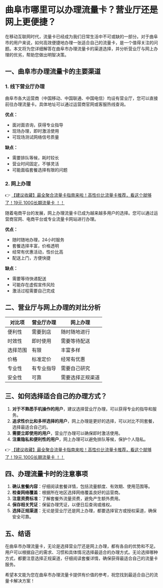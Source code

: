 # 曲阜市哪里可以办理流量卡？营业厅还是网上更便捷？

在移动互联网时代，流量卡已经成为我们日常生活中不可或缺的一部分。对于曲阜市的用户来说，如何高效便捷地办理一张适合自己的流量卡，是一个值得关注的问题。本文将为您详细解答在曲阜市办理流量卡的渠道选择，并分析营业厅与网上办理的优劣，帮助您做出明智决策。

## 一、曲阜市办理流量卡的主要渠道

### 1. 线下营业厅办理
曲阜市各大运营商（中国移动、中国联通、中国电信）均设有营业厅，您可以直接前往办理流量卡。具体地址可以通过运营商官网或客服热线查询。

**优点：**
- 面对面咨询，获得专业指导
- 现场办理，即时激活使用
- 可现场测试网络信号质量

**缺点：**
- 需要排队等候，耗时较长
- 营业时间固定，不够灵活
- 可能面临套餐选择有限的问题

### 2. 网上办理
👉 [【建议收藏】最全聚合流量卡指南来啦！高性价比流量卡推荐，看这个就够了！19元 100G长期流量卡 ！！](https://bit.ly/Liuliangka)

随着电商平台的发展，网上办理流量卡已成为越来越多用户的选择。您可以通过运营商官网、电商平台或专业流量卡网站进行办理。

**优点：**
- 随时随地办理，24小时服务
- 套餐选择丰富，价格透明
- 经常有优惠活动，性价比高
- 配送上门，方便快捷

**缺点：**
- 需要等待快递配送
- 可能存在虚假宣传风险
- 激活过程需要自己完成

## 二、营业厅与网上办理的对比分析

| 对比项 | 营业厅办理 | 网上办理 |
|--------|------------|----------|
| 便利性 | 需要到店 | 随时随地进行 |
| 时效性 | 即时使用 | 需要等待配送 |
| 选择范围 | 有限 | 丰富多样 |
| 价格 | 标准定价 | 经常有优惠 |
| 专业性 | 有专业指导 | 需要自己研究 |
| 安全性 | 可靠 | 需要选择正规渠道 |

## 三、如何选择适合自己的办理方式？

1. **对于不熟悉手机操作的用户**，建议选择营业厅办理，可以获得专业的指导和服务。
2. **追求性价比和多样选择的用户**，网上办理是更好的选择，可以对比不同套餐，选择最适合自己的。
3. **需要立即使用的用户**，营业厅办理可以确保即时激活使用。
4. **注重隐私和便利性的用户**，网上办理可以避免排队等候，保护个人隐私。

👉 [【建议收藏】最全聚合流量卡指南来啦！高性价比流量卡推荐，看这个就够了！19元 100G长期流量卡 ！！](https://bit.ly/Liuliangka)

## 四、办理流量卡时的注意事项

1. **确认套餐内容**：仔细阅读套餐详情，包括流量额度、有效期、使用范围等。
2. **检查网络覆盖**：根据所在地区选择网络覆盖良好的运营商。
3. **注意资费标准**：了解套餐外流量资费，避免产生额外费用。
4. **保存相关凭证**：保留办理凭证，以便日后查询或维权。
5. **选择正规渠道**：无论是营业厅还是网上办理，都要选择官方或授权渠道，确保安全可靠。

## 五、结语

在曲阜市办理流量卡，无论是选择营业厅还是网上办理，都有各自的优势和不足。用户可以根据自己的需求、习惯和具体情况选择最适合的办理方式。无论选择哪种方式，都要注意选择正规渠道，仔细阅读套餐详情，确保获得最适合自己的流量卡服务。

希望本文能为您在曲阜市办理流量卡提供有价值的参考，祝您找到最适合自己的流量卡解决方案！